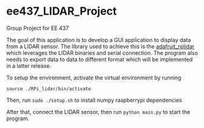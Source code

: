 # ee437_LIDAR_Project
Group Project for EE 437

The goal of this application is to develop a GUI application to display data from a LIDAR sensor. The library used to achieve this is the [adafruit_rplidar](https://circuitpython.readthedocs.io/projects/rplidar/en/latest/api.html#module-adafruit_rplidar) which leverages the LIDAR binaries and serial connection.
The program also needs to export data to data to different format which will be implemented in a latter release.

To setup the environment, activate the virtual environment by running 

```source ./RPi_lidar/bin/activate```

Then, run ```sudo ./setup.sh``` to install numpy raspberrypi dependencies

After that, connect the LIDAR sensor, then run ```python main.py``` to start the program.

